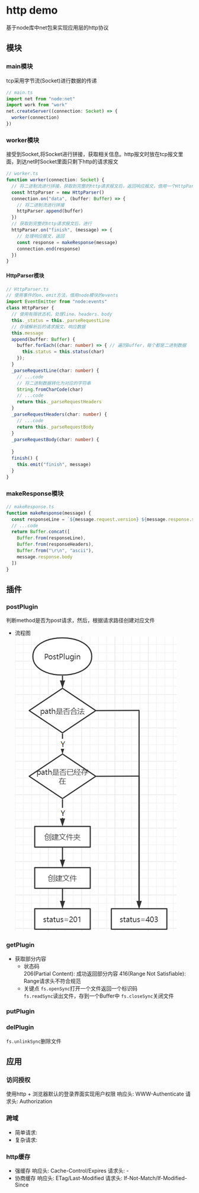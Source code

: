 # http demo
基于node库中net包来实现应用层的http协议

## 模块
### main模块
tcp采用字节流(Socket)进行数据的传递
```typescript
// main.ts
import net from "node:net"
import work from "work"
net.createServer((connection: Socket) => {
  worker(connection)
})
```
### worker模块
接受到Socket,将Socket进行拼接，获取相关信息。http报文时放在tcp报文里面，到达net时Socket里面只剩下http的请求报文
```typescript
// worker.ts
function worker(connection: Socket) {
  // 将二进制流进行拼接，获取到完整的http请求报文后，返回响应报文，借用一个HttpParser类来处理
  const httpParser = new HttpParser()
  connection.on("data", (buffer: Buffer) => {
    // 将二进制流进行拼接
    httpParser.append(buffer)
  })
  // 获取到完整的http请求报文后，进行
  httpParser.on("finish", (message) => {
    // 处理响应报文，返回
    const response = makeResponse(message)
    connection.end(response)
  })
}
```
#### HttpParser模块
```typescript
// HttpParser.ts
// 使用事件的on、emit方法，借用node模块的events
import EventEmitter from "node:events"
class HttpParser {
  // 使用有限状态机，处理line、headers、body
  this._status = this._parseRequestLine
  // 存储解析后的请求报文、响应数据
  this.message
  append(buffer: Buffer) {
    buffer.forEach((char: number) => { // 遍历Buffer，每个都是二进制数据
      this.status = this.status(char)
    });
  }
  _parseRequestLine(char: number) {
    // ...code
    // 将二进制数据转化为对应的字符串
    String.fromCharCode(char)
    // ...code
    return this._parseRequestHeaders
  }
  _parseRequestHeaders(char: number) {
    // ...code
    return this._parseRequestBody
  }
  _parseRequestBody(char: number) {

  }
  finish() {
    this.emit("finish", message)
  }
}
```
### makeResponse模块
```typescript
// makeResponse.ts
function makeResponse(message) {
  const responseLine = `${message.request.version} ${message.response.status} ${status message}\r\n`
  // ...code
  return Buffer.concat([
    Buffer.from(responseLine), 
    Buffer.from(responseHeaders), 
    Buffer.from("\r\n", "ascii"), 
    message.response.body
  ])
}

```


## 插件
### postPlugin
判断method是否为post请求，然后，根据请求路径创建对应文件
- 流程图    
![流程图](../../../public/image/demo/postPlugin.png)
### getPlugin
- 获取部分内容
  - 状态码   
  206(Partial Content): 成功返回部分内容
  416(Range Not Satisfiable): Range请求头不符合规范
  - 关键点
  ```fs.openSync```打开一个文件返回一个标识码    
  ```fs.readSync```读出文件，存到一个Buffer中 
  ```fs.closeSync```关闭文件   

### putPlugin
### delPlugin
```fs.unlinkSync```删除文件

## 应用
### 访问授权
使用http + 浏览器默认的登录界面实现用户权限
响应头: WWW-Authenticate
请求头: Authorization
### 跨域
- 简单请求: 
- 复杂请求:
### http缓存
- 强缓存
响应头: Cache-Control/Expires
请求头: -
- 协商缓存
响应头: ETag/Last-Modified
请求头: If-Not-Match/If-Modified-Since
